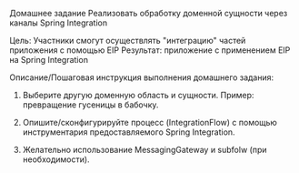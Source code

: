 Домашнее задание
Реализовать обработку доменной сущности через каналы Spring Integration

Цель:
Участники смогут осуществлять "интеграцию" частей приложения с помощью EIP
Результат: приложение c применением EIP на Spring Integration


Описание/Пошаговая инструкция выполнения домашнего задания:

1. Выберите другую доменную область и сущности. Пример: превращение гусеницы в бабочку.

2. Опишите/сконфигурируйте процесс (IntegrationFlow) с помощью инструментария предоставляемого Spring Integration.

3. Желательно использование MessagingGateway и subfolw (при необходимости).